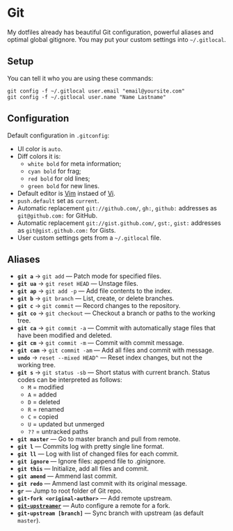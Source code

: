 # Git

My dotfiles already has beautiful Git configuration, powerful aliases and optimal global gitignore. You may put your custom settings into `~/.gitlocal`.

## Setup

You can tell it who you are using these commands:

```
git config -f ~/.gitlocal user.email "email@yoursite.com"
git config -f ~/.gitlocal user.name "Name Lastname"
```

## Configuration

Default configuration in `.gitconfig`:

* UI color is `auto`.
* Diff colors it is:
  * `white bold` for meta information;
  * `cyan bold` for frag;
  * `red bold` for old lines;
  * `green bold` for new lines.
* Default editor is [Vim](http://www.vim.org/) instaed of [Vi](http://www.tutorialspoint.com/unix/unix-vi-editor.htm).
* `push.default` set as `current`.
* Automatic replacement `git://github.com/`, `gh:`, `github:` addresses as `git@github.com:` for GitHub.
* Automatic replacement `git://gist.github.com/`, `gst:`, `gist:` addresses as `git@gist.github.com:` for Gists.
* User custom settings gets from a `~/.gitlocal` file.

## Aliases

* **`git a`** → `git add` — Patch mode for specified files.
* **`git ua`** → `git reset HEAD` — Unstage files.
* **`git ap`** → `git add -p` — Add file contents to the index.
* **`git b`** → `git branch` — List, create, or delete branches.
* **`git c`** → `git commit` — Record changes to the repository.
* **`git co`** → `git checkout` — Checkout a branch or paths to the working tree.
* **`git ca`** → `git commit -a` — Commit with automatically stage files that have been modified and deleted.
* **`git cm`** → `git commit -m` — Commit with commit message.
* **`git cam`** → `git commit -am` — Add all files and commit with message.
* **`undo`** → `reset --mixed HEAD^` — Reset index changes, but not the working tree.
* **`git s`** → `git status -sb` — Short status with current branch. Status codes can be interpreted as follows:
  * `M` = modified
  * `A` = added
  * `D` = deleted
  * `R` = renamed
  * `C` = copied
  * `U` = updated but unmerged
  * `??` = untracked paths
* **`git master`** — Go to master branch and pull from remote.
* **`git l`** — Commits log with pretty single line format.
* **`git ll`** — Log with list of changed files for each commit.
* **`git ignore`** — Ignore files: append file to .ginignore.
* **`git this`** — Initialize, add all files and commit.
* **`git amend`** — Ammend last commit.
* **`git redo`** — Ammend last commit with its original message.
* **`gr`** — Jump to root folder of Git repo.
* **`git-fork <original-author>`** — Add remote upstream.
* **[`git-upstreamer`](http://git.io/github-upstreamer)** — Auto configure a remote for a fork.
* **`git-upstream [branch]`** — Sync branch with upstream (as default `master`).
